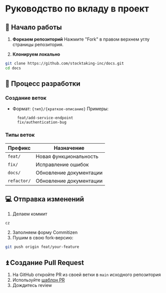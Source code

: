 # Руководство по вкладу в проект

## 🚀 Начало работы

1. **Форкаем репозиторий**
   Нажмите "Fork" в правом верхнем углу страницы репозитория.

2. **Клонируем локально**

```bash
git clone https://github.com/stocktaking-inc/docs.git
cd docs
```

## 🔧 Процесс разработки

### Создание веток

- Формат: `{тип}/{краткое-описание}`
  Примеры:

  ```plaintext
    feat/add-service-endpoint
    fix/authentication-bug
  ```

### Типы веток

| Префикс     | Назначение              |
| ----------- | ----------------------- |
| `feat/`     | Новая функциональность  |
| `fix/`      | Исправление ошибок      |
| `docs/`     | Обновление документации |
| `refactor/` | Обновление документации |

## 💻 Отправка изменений

1. Делаем коммит

```bash
cz
```

2. Заполняем форму Commitizen
3. Пушим в свою fork-версию:

```bash
git push origin feat/your-feature
```

## ⏫ Создание Pull Request

1. На GitHub откройте PR из своей ветки в `main` исходного репозитория
2. Используйте [шаблон PR](../.github/pull_request_template.md)
3. Дождитесь review
